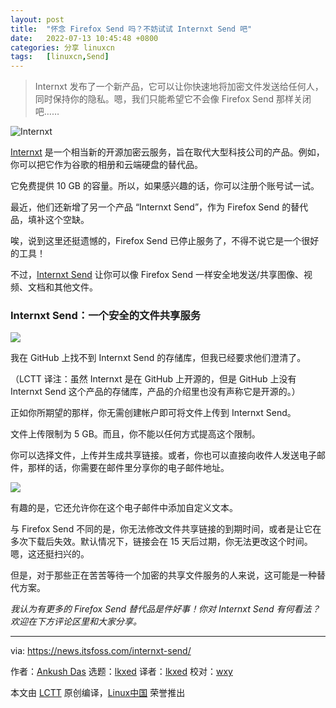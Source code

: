 ```yaml
---
layout: post
title:	"怀念 Firefox Send 吗？不妨试试 Internxt Send 吧"
date:	2022-07-13 10:45:48 +0800 
categories:	分享 linuxcn 
tags:	[linuxcn,Send]
---
```




> 
> Internxt 发布了一个新产品，它可以让你快速地将加密文件发送给任何人，同时保持你的隐私。嗯，我们只能希望它不会像 Firefox Send 那样关闭吧……
> 
> 
> 


![Internxt](/Asserts/Images//attachment/album/202207/13/104548h6emtze8tjft9meq.jpg)


[Internxt](https://itsfoss.com/internxt-cloud-service/) 是一个相当新的开源加密云服务，旨在取代大型科技公司的产品。例如，你可以把它作为谷歌的相册和云端硬盘的替代品。


它免费提供 10 GB 的容量。所以，如果感兴趣的话，你可以注册个账号试一试。


最近，他们还新增了另一个产品 “Internxt Send”，作为 Firefox Send 的替代品，填补这个空缺。


唉，说到这里还挺遗憾的，Firefox Send 已停止服务了，不得不说它是一个很好的工具！


不过，[Internxt Send](https://send.internxt.com/) 让你可以像 Firefox Send 一样安全地发送/共享图像、视频、文档和其他文件。


### Internxt Send：一个安全的文件共享服务


![](/Asserts/Images//attachment/album/202207/13/104549a5jirw30mt6zq2b5.png)


我在 GitHub 上找不到 Internxt Send 的存储库，但我已经要求他们澄清了。


（LCTT 译注：虽然 Internxt 是在 GitHub 上开源的，但是 GitHub 上没有 Internxt Send 这个产品的存储库，产品的介绍里也没有声称它是开源的。）


正如你所期望的那样，你无需创建帐户即可将文件上传到 Internxt Send。


文件上传限制为 5 GB。而且，你不能以任何方式提高这个限制。


你可以选择文件，上传并生成共享链接。或者，你也可以直接向收件人发送电子邮件，那样的话，你需要在邮件里分享你的电子邮件地址。


![](/Asserts/Images//attachment/album/202207/13/104549ezim7zsaxs20bmlx.png)


有趣的是，它还允许你在这个电子邮件中添加自定义文本。


与 Firefox Send 不同的是，你无法修改文件共享链接的到期时间，或者是让它在多次下载后失效。默认情况下，链接会在 15 天后过期，你无法更改这个时间。嗯，这还挺扫兴的。


但是，对于那些正在苦苦等待一个加密的共享文件服务的人来说，这可能是一种替代方案。


*我认为有更多的 Firefox Send 替代品是件好事！你对 Internxt Send 有何看法？欢迎在下方评论区里和大家分享。*




---


via: <https://news.itsfoss.com/internxt-send/>


作者：[Ankush Das](https://news.itsfoss.com/author/ankush/) 选题：[lkxed](https://github.com/lkxed) 译者：[lkxed](https://github.com/lkxed) 校对：[wxy](https://github.com/wxy)


本文由 [LCTT](https://github.com/LCTT/TranslateProject) 原创编译，[Linux中国](https://linux.cn/) 荣誉推出
